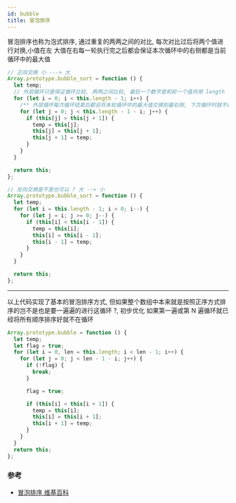 ```yaml
---
id: bubble
title: 冒泡排序
---
```


冒泡排序也称为泡式排序, 通过重复的两两之间的对比, 每次对比过后将两个值进行对换,小值在左 大值在右每一轮执行完之后都会保证本次循环中的右侧都是当前循环中的最大值

```typescript
// 正向交换 小 ---> 大
Array.prototype.bubble_sort = function () {
  let temp;
  // 外层循环只是保证循环比较, 两两之间比较, 最后一个数字是和前一个值共用 length - 1 次的循环
  for (let i = 0; i < this.length - 1; i++) {
    /** 外层循环每次循环结束后都会将本轮循环中的最大值交换到最右侧, 下次循环时就不再需要进行判断 */
    for (let j = 0; j < this.length - 1 - i; j++) {
      if (this[j] > this[j + 1]) {
        temp = this[j];
        this[j] = this[j + 1];
        this[j + 1] = temp;
      }
    }
  }

  return this;
};

// 反向交换是不是也可以 ? 大 --> 小
Array.prototype.bubble_sort = function () {
  let temp;
  for (let i = this.length - 1; i > 0; i--) {
    for (let j = i; j >= 0; j--) {
      if (this[i] < this[i - 1]) {
        temp = this[i];
        this[i] = this[i - 1];
        this[i - 1] = temp;
      }
    }
  }

  return this;
};
```

---

以上代码实现了基本的冒泡排序方式, 但如果整个数组中本来就是按照正序方式排序的岂不是也是要一遍遍的进行这循环 ?, 初步优化 如果第一遍或第 N 遍循环就已经将所有顺序排序好就不在循环

```typescript
Array.prototype.bubble = function () {
  let temp;
  let flag = true;
  for (let i = 0, len = this.length; i < len - 1; i++) {
    for (let j = 0; j < len - 1 - i; j++) {
      if (!flag) {
        break;
      }

      flag = true;

      if (this[i] < this[i + 1]) {
        temp = this[i];
        this[i] = this[i + 1];
        this[i + 1] = temp;
      }
    }
  }
  return this;
};
```

### 参考

- [冒泡排序 维基百科](https://zh.wikipedia.org/wiki/%E5%86%92%E6%B3%A1%E6%8E%92%E5%BA%8F#JavaScript)
